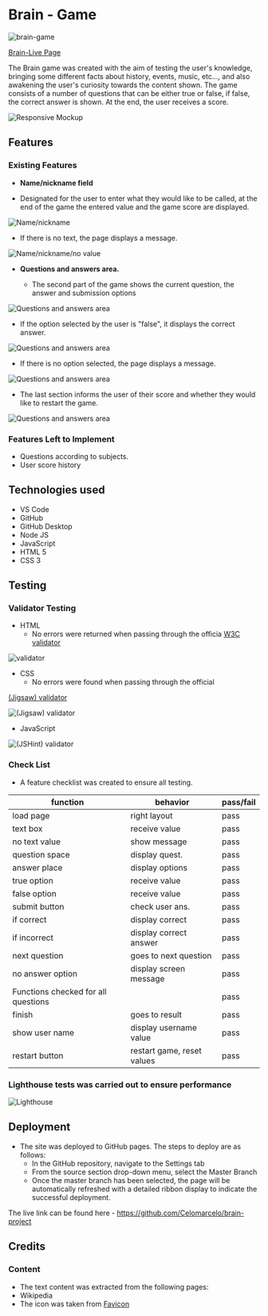 # Brain - Game
![brain-game](assets/images/android-chrome-192x192.png)

[Brain-Live Page](https://celomarcelo.github.io/brain-project/)

The Brain game was created with the aim of testing the user's knowledge, bringing some different facts about history, events, music, etc..., and also awakening the user's curiosity towards the content shown.
The game consists of a number of questions that can be either true or false, if false, the correct answer is shown.
At the end, the user receives a score.

![Responsive Mockup](assets/images/mockup.png)

## Features 

### Existing Features

- __Name/nickname field__

 - Designated for the user to enter what they would like to be called, at the end of the game the entered value and the game score are displayed.
   
![Name/nickname](assets/images/first-part.png)

- If there is no text, the page displays a message.

![Name/nickname/no value](assets/images/notextvalue.png)

- __Questions and answers area.__

  - The second part of the game shows the current question, the answer and submission options

![Questions and answers area](assets/images/secon-part-c-answer.png)

  - If the option selected by the user is "false", it displays the correct answer.

![Questions and answers area](assets/images/second-part-answer.png)

  - If there is no option selected, the page displays a message.

![Questions and answers area](assets/images/no-answer.png)

  - The last section informs the user of their score and whether they would like to restart the game.

![Questions and answers area](assets/images/last-part.png)

### Features Left to Implement

- Questions according to subjects.
- User score history

## Technologies used

- VS Code
- GitHub
- GitHub Desktop
- Node JS
- JavaScript
- HTML 5
- CSS 3


## Testing 

### Validator Testing 

- HTML
  - No errors were returned when passing through the officia
[W3C validator](https://validator.w3.org)

![validator](assets/images/w3-validator.png)
   
- CSS
  - No errors were found when passing through the official
  
[(Jigsaw) validator](https://jigsaw.w3.org)

![(Jigsaw) validator](assets/images/css-validator.png)

- JavaScript

![(JSHint) validator](assets/images/jshint.png)
   
### Check List
- A feature checklist was created to ensure all testing.

| function        | behavior                  | pass/fail |
|-----------------|---------------------------|---------- |
| load page       | right layout              | pass      |
| text box        | receive value             | pass      |
| no text value   | show message              | pass      |
| question space  | display quest.            | pass      |
| answer place    | display options           | pass      |
| true option     | receive value             | pass      |
| false option    | receive value             | pass      |
| submit button   | check user ans.           | pass      |
|if correct       | display correct           | pass      |
|if incorrect     | display correct answer    | pass      |
|next question    | goes to next question     | pass      |
|no answer option | display screen message    | pass      |
|Functions checked for all questions         || pass      |
|finish           | goes to result            | pass      |
|show user name   | display username value    | pass      |
|restart button   | restart game, reset values| pass      |

### Lighthouse tests was carried out to ensure performance

![Lighthouse](assets/images/lighthouse.png)

## Deployment

- The site was deployed to GitHub pages. The steps to deploy are as follows: 
  - In the GitHub repository, navigate to the Settings tab 
  - From the source section drop-down menu, select the Master Branch
  - Once the master branch has been selected, the page will be automatically refreshed with a detailed ribbon display to indicate the successful deployment. 

The live link can be found here - https://github.com/Celomarcelo/brain-project 


## Credits 

### Content 
 
- The text content was extracted from the following pages:
 - Wikipedia
- The icon was taken from 
[Favicon](https://favicon.io)
